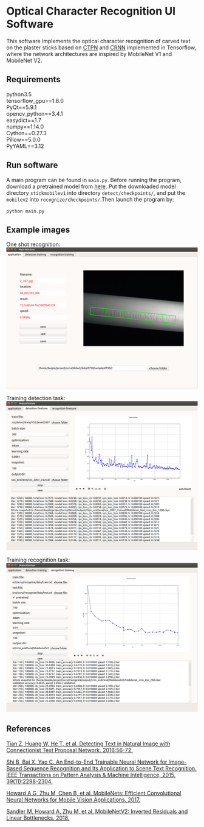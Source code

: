 Optical Character Recognition UI Software 
=========================================

This software implements the optical character recognition of carved text on the plaster sticks based on [CTPN](https://github.com/eragonruan/text-detection-ctpn) and [CRNN](https://github.com/bgshih/crnn) implemented in Tensorflow, where the network architectures are inspired by MobileNet V1 and MobileNet V2.

Requirements
------------
python3.5  
tensorflow_gpu==1.8.0  
PyQt==5.9.1  
opencv_python==3.4.1  
easydict==1.7  
numpy==1.14.0  
Cython==0.27.3  
Pillow==5.0.0  
PyYAML==3.12   


Run software
------------

A main program can be found in ``main.py``. Before running the program, download a pretrained model from [here](https://download.csdn.net/download/herosofearth/10605637). Put the downloaded model directory ``stickmobilev1`` into directory ``detect/checkpoints/``, and put the ``mobilev2`` into ``recognize/checkpoints/``.Then launch the program by:

    python main.py

Example images
--------------

One shot recognition:
![Example Image](./demo/demo.png)

Training detection task:
![Example Image2](./demo/demo2.png)

Training recognition task:
![Example Image2](./demo/demo3.png)

References
----------
[Tian Z, Huang W, He T, et al. Detecting Text in Natural Image with Connectionist Text Proposal Network. 2016:56-72.](https://arxiv.org/abs/1609.03605)

[Shi B, Bai X, Yao C. An End-to-End Trainable Neural Network for Image-Based Sequence Recognition and Its Application to Scene Text Recognition. IEEE Transactions on Pattern Analysis & Machine Intelligence, 2015, 39(11):2298-2304.](http://arxiv.org/abs/1507.05717)

[Howard A G, Zhu M, Chen B, et al. MobileNets: Efficient Convolutional Neural Networks for Mobile Vision Applications. 2017.](https://arxiv.org/abs/1704.04861)

[Sandler M, Howard A, Zhu M, et al. MobileNetV2: Inverted Residuals and Linear Bottlenecks. 2018.](https://arxiv.org/abs/1801.04381)




